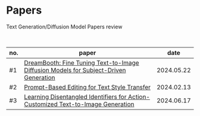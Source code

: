 # Papers
Text Generation/Diffusion Model Papers review

<br>


|no. |paper |date |
|--|--|--|
|#1|[DreamBooth: Fine Tuning Text-to-Image Diffusion Models for Subject-Driven Generation](https://github.com/chaemino/Papers/blob/main/DreamBooth%3A%20Fine%20Tuning%20Text-to-Image%20Diffusion%20Models%20for%20Subject-Driven%20Generation.md)|2024.05.22|
|#2|[Prompt-Based Editing for Text Style Transfer](https://github.com/chaemino/Papers/blob/main/Prompt-Based%20Editing%20for%20Text%20Style%20Transfer.md)| 2024.02.13|
|#3|[Learning Disentangled Identifiers for Action-Customized Text-to-Image Generation]() | 2024.06.17|
